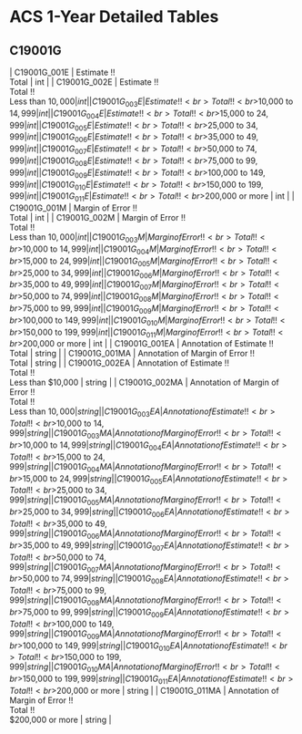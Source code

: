 # ACS 1-Year Detailed Tables

## C19001G

| C19001G_001E | Estimate !!<br>Total | int |
| C19001G_002E | Estimate !!<br>Total !!<br>Less than $10,000 | int |
| C19001G_003E | Estimate !!<br>Total !!<br>$10,000 to $14,999 | int |
| C19001G_004E | Estimate !!<br>Total !!<br>$15,000 to $24,999 | int |
| C19001G_005E | Estimate !!<br>Total !!<br>$25,000 to $34,999 | int |
| C19001G_006E | Estimate !!<br>Total !!<br>$35,000 to $49,999 | int |
| C19001G_007E | Estimate !!<br>Total !!<br>$50,000 to $74,999 | int |
| C19001G_008E | Estimate !!<br>Total !!<br>$75,000 to $99,999 | int |
| C19001G_009E | Estimate !!<br>Total !!<br>$100,000 to $149,999 | int |
| C19001G_010E | Estimate !!<br>Total !!<br>$150,000 to $199,999 | int |
| C19001G_011E | Estimate !!<br>Total !!<br>$200,000 or more | int |
| C19001G_001M | Margin of Error !!<br>Total | int |
| C19001G_002M | Margin of Error !!<br>Total !!<br>Less than $10,000 | int |
| C19001G_003M | Margin of Error !!<br>Total !!<br>$10,000 to $14,999 | int |
| C19001G_004M | Margin of Error !!<br>Total !!<br>$15,000 to $24,999 | int |
| C19001G_005M | Margin of Error !!<br>Total !!<br>$25,000 to $34,999 | int |
| C19001G_006M | Margin of Error !!<br>Total !!<br>$35,000 to $49,999 | int |
| C19001G_007M | Margin of Error !!<br>Total !!<br>$50,000 to $74,999 | int |
| C19001G_008M | Margin of Error !!<br>Total !!<br>$75,000 to $99,999 | int |
| C19001G_009M | Margin of Error !!<br>Total !!<br>$100,000 to $149,999 | int |
| C19001G_010M | Margin of Error !!<br>Total !!<br>$150,000 to $199,999 | int |
| C19001G_011M | Margin of Error !!<br>Total !!<br>$200,000 or more | int |
| C19001G_001EA | Annotation of Estimate !!<br>Total | string |
| C19001G_001MA | Annotation of Margin of Error !!<br>Total | string |
| C19001G_002EA | Annotation of Estimate !!<br>Total !!<br>Less than $10,000 | string |
| C19001G_002MA | Annotation of Margin of Error !!<br>Total !!<br>Less than $10,000 | string |
| C19001G_003EA | Annotation of Estimate !!<br>Total !!<br>$10,000 to $14,999 | string |
| C19001G_003MA | Annotation of Margin of Error !!<br>Total !!<br>$10,000 to $14,999 | string |
| C19001G_004EA | Annotation of Estimate !!<br>Total !!<br>$15,000 to $24,999 | string |
| C19001G_004MA | Annotation of Margin of Error !!<br>Total !!<br>$15,000 to $24,999 | string |
| C19001G_005EA | Annotation of Estimate !!<br>Total !!<br>$25,000 to $34,999 | string |
| C19001G_005MA | Annotation of Margin of Error !!<br>Total !!<br>$25,000 to $34,999 | string |
| C19001G_006EA | Annotation of Estimate !!<br>Total !!<br>$35,000 to $49,999 | string |
| C19001G_006MA | Annotation of Margin of Error !!<br>Total !!<br>$35,000 to $49,999 | string |
| C19001G_007EA | Annotation of Estimate !!<br>Total !!<br>$50,000 to $74,999 | string |
| C19001G_007MA | Annotation of Margin of Error !!<br>Total !!<br>$50,000 to $74,999 | string |
| C19001G_008EA | Annotation of Estimate !!<br>Total !!<br>$75,000 to $99,999 | string |
| C19001G_008MA | Annotation of Margin of Error !!<br>Total !!<br>$75,000 to $99,999 | string |
| C19001G_009EA | Annotation of Estimate !!<br>Total !!<br>$100,000 to $149,999 | string |
| C19001G_009MA | Annotation of Margin of Error !!<br>Total !!<br>$100,000 to $149,999 | string |
| C19001G_010EA | Annotation of Estimate !!<br>Total !!<br>$150,000 to $199,999 | string |
| C19001G_010MA | Annotation of Margin of Error !!<br>Total !!<br>$150,000 to $199,999 | string |
| C19001G_011EA | Annotation of Estimate !!<br>Total !!<br>$200,000 or more | string |
| C19001G_011MA | Annotation of Margin of Error !!<br>Total !!<br>$200,000 or more | string |

